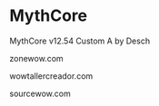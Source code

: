 MythCore
========

MythCore v12.54 Custom A by Desch

zonewow.com 

wowtallercreador.com

sourcewow.com
